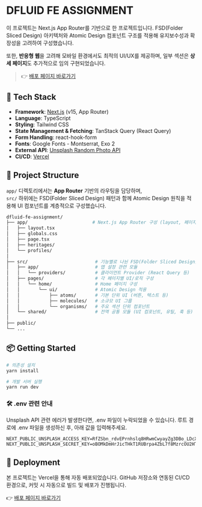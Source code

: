 # DFLUID FE ASSIGNMENT

이 프로젝트는 Next.js App Router를 기반으로 한 프로젝트입니다.
FSD(Folder Sliced Design) 아키텍처와 Atomic Design 컴포넌트 구조를 적용해 유지보수성과 확장성을 고려하여 구성했습니다.

또한, **반응형 웹**을 고려해 모바일 환경에서도 최적의 UI/UX를 제공하며, 일부 섹션은 **상세 페이지**도 추가적으로 임의 구현되었습니다.

> 👉 [배포 페이지 바로가기](https://dfluid-fe-assignment-hx57o4i9m-fromnowwons-projects.vercel.app/)

## 🚀 Tech Stack

- **Framework**: [Next.js](https://nextjs.org/) (v15, App Router)
- **Language**: TypeScript
- **Styling**: Tailwind CSS
- **State Management & Fetching**: TanStack Query (React Query)
- **Form Handling**: react-hook-form
- **Fonts**: Google Fonts - Montserrat, Exo 2
- **External API**: [Unsplash Random Photo API](https://unsplash.com/documentation#get-a-random-photo)
- **CI/CD**: [Vercel](https://vercel.com)

## 🧱 Project Structure

`app/` 디렉토리에서는 **App Router** 기반의 라우팅을 담당하며,  
`src/` 하위에는 FSD(Folder Sliced Design) 패턴과 함께 Atomic Design 원칙을 적용해 UI 컴포넌트를 계층적으로 구성했습니다.

```bash
dfluid-fe-assignment/
├── app/                        # Next.js App Router 구성 (layout, 페이지 진입점)
│   ├── layout.tsx
│   ├── globals.css
│   ├── page.tsx
│   ├── heritages/
│   └── profiles/
│
├── src/                         # 기능별로 나뉜 FSD(Folder Sliced Design) 구조
│   ├── app/                     # 앱 설정 관련 모듈
│   │   └── providers/           # 클라이언트 Provider (React Query 등)
│   ├── pages/                   # 각 페이지별 UI/로직 구성
│   │   └── home/                # Home 페이지 구성
│   │       └── ui/              # Atomic Design 적용
│   │           ├── atoms/       # 기본 단위 UI (버튼, 텍스트 등)
│   │           ├── molecules/   # 소규모 UI 그룹
│   │           └── organisms/   # 주요 섹션 단위 컴포넌트
│   └── shared/                  # 전역 공통 모듈 (UI 컴포넌트, 유틸, 훅 등)
│
├── public/
└── ...
```

## 📦 Getting Started

```bash
# 의존성 설치
yarn install

# 개발 서버 실행
yarn run dev
```

### 🛠️ .env 관련 안내

Unsplash API 관련 에러가 발생한다면, .env 파일이 누락되었을 수 있습니다.
루트 경로에 .env 파일을 생성하신 후, 아래 값을 입력해주세요.

```
NEXT_PUBLIC_UNSPLASH_ACCESS_KEY=RfZSbn_rdvEPrnhslq8HRwmCwyayZg3DBo_LDcXXaTM
NEXT_PUBLIC_UNSPLASH_SECRET_KEY=oBOMkDmHrJicTHkT1RUBrpa4ZbL7f8MzrcOU2HTPRZ0
```

## 🚀 Deployment

본 프로젝트는 Vercel을 통해 자동 배포되었습니다.
GitHub 저장소와 연동된 CI/CD 환경으로, 커밋 시 자동으로 빌드 및 배포가 진행됩니다.

👉 [배포 페이지 바로가기](https://dfluid-fe-assignment-hx57o4i9m-fromnowwons-projects.vercel.app/)

